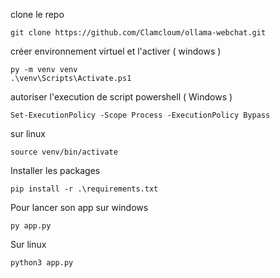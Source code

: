 clone le repo 
```
git clone https://github.com/Clamcloum/ollama-webchat.git
```

créer environnement virtuel et l'activer ( windows )
```
py -m venv venv
.\venv\Scripts\Activate.ps1
```
autoriser l'execution de script powershell ( Windows )
```
Set-ExecutionPolicy -Scope Process -ExecutionPolicy Bypass
```

sur linux
```
source venv/bin/activate
```

Installer les packages
```
pip install -r .\requirements.txt
```

Pour lancer son app 
sur windows
```
py app.py
```
Sur linux
```
python3 app.py
```
